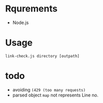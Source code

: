 # Rqurements

 - Node.js

# Usage

```
link-check.js directory [outpath]
```

# todo

 - avoiding `(429 (too many requests)` 
 - parsed object `map` not represents Line no.

